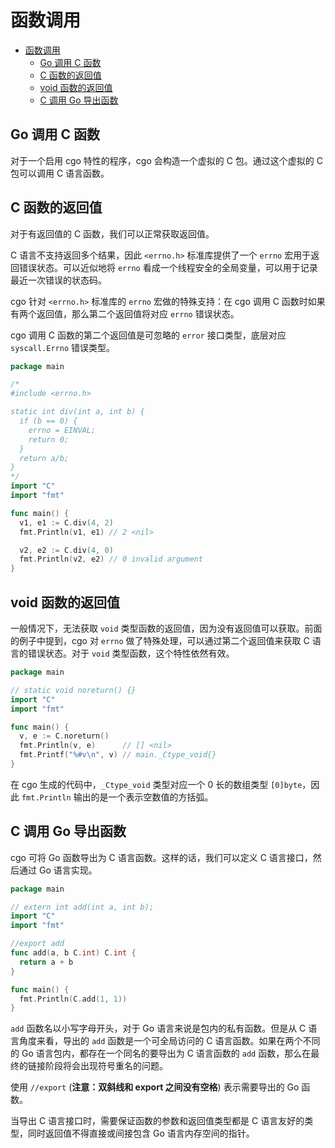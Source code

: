# 函数调用

- [函数调用](#函数调用)
  - [Go 调用 C 函数](#go-调用-c-函数)
  - [C 函数的返回值](#c-函数的返回值)
  - [void 函数的返回值](#void-函数的返回值)
  - [C 调用 Go 导出函数](#c-调用-go-导出函数)

## Go 调用 C 函数

对于一个启用 cgo 特性的程序，cgo 会构造一个虚拟的 C 包。通过这个虚拟的 C 包可以调用 C 语言函数。

## C 函数的返回值

对于有返回值的 C 函数，我们可以正常获取返回值。

C 语言不支持返回多个结果，因此 `<errno.h>` 标准库提供了一个 `errno` 宏用于返回错误状态。可以近似地将 `errno` 看成一个线程安全的全局变量，可以用于记录最近一次错误的状态码。

cgo 针对 `<errno.h>` 标准库的 `errno` 宏做的特殊支持：在 cgo 调用 C 函数时如果有两个返回值，那么第二个返回值将对应 `errno` 错误状态。

cgo 调用 C 函数的第二个返回值是可忽略的 `error` 接口类型，底层对应 `syscall.Errno` 错误类型。

```go
package main

/*
#include <errno.h>

static int div(int a, int b) {
  if (b == 0) {
    errno = EINVAL;
    return 0;
  }
  return a/b;
}
*/
import "C"
import "fmt"

func main() {
  v1, e1 := C.div(4, 2)
  fmt.Println(v1, e1) // 2 <nil>

  v2, e2 := C.div(4, 0)
  fmt.Println(v2, e2) // 0 invalid argument
}
```

## void 函数的返回值

一般情况下，无法获取 `void` 类型函数的返回值，因为没有返回值可以获取。前面的例子中提到，cgo 对 `errno` 做了特殊处理，可以通过第二个返回值来获取 C 语言的错误状态。对于 `void` 类型函数，这个特性依然有效。

```go
package main

// static void noreturn() {}
import "C"
import "fmt"

func main() {
  v, e := C.noreturn()
  fmt.Println(v, e)      // [] <nil>
  fmt.Printf("%#v\n", v) // main._Ctype_void{}
}
```

在 cgo 生成的代码中，`_Ctype_void` 类型对应一个 0 长的数组类型 `[0]byte`，因此 `fmt.Println` 输出的是一个表示空数值的方括弧。

## C 调用 Go 导出函数

cgo 可将 Go 函数导出为 C 语言函数。这样的话，我们可以定义 C 语言接口，然后通过 Go 语言实现。

```go
package main

// extern int add(int a, int b);
import "C"
import "fmt"

//export add
func add(a, b C.int) C.int {
  return a + b
}

func main() {
  fmt.Println(C.add(1, 1))
}
```

`add` 函数名以小写字母开头，对于 Go 语言来说是包内的私有函数。但是从 C 语言角度来看，导出的 `add` 函数是一个可全局访问的 C 语言函数。如果在两个不同的 Go 语言包内，都存在一个同名的要导出为 C 语言函数的 `add` 函数，那么在最终的链接阶段将会出现符号重名的问题。

使用 `//export` (**注意：双斜线和 export 之间没有空格**) 表示需要导出的 Go 函数。

当导出 C 语言接口时，需要保证函数的参数和返回值类型都是 C 语言友好的类型，同时返回值不得直接或间接包含 Go 语言内存空间的指针。
